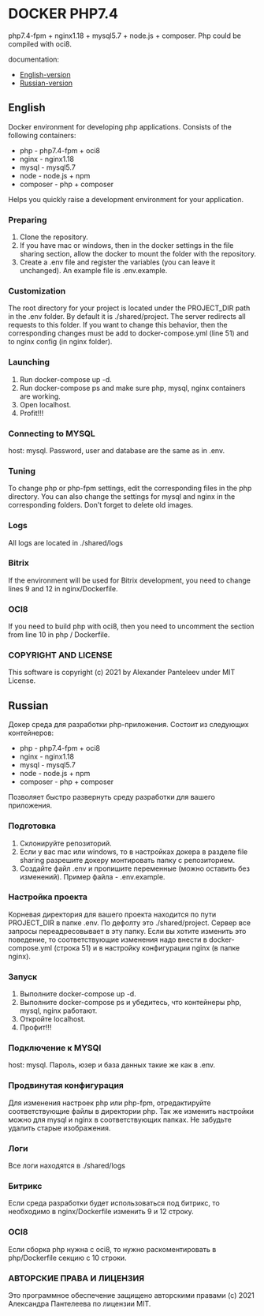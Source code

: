 # DOCKER PHP7.4

php7.4-fpm + nginx1.18 + mysql5.7 + node.js + composer. Php could be compiled with oci8.

documentation:
* [English-version](#English)
* [Russian-version](#Russian)

## English

Docker environment for developing php applications.
Consists of the following containers:
* php - php7.4-fpm + oci8
* nginx - nginx1.18
* mysql - mysql5.7
* node - node.js + npm
* composer - php + composer

Helps you quickly raise a development environment for your application.

### Preparing

1. Clone the repository.
1. If you have mac or windows, then in the docker settings in the file sharing section, allow the docker to mount the folder with the repository.
1. Create a .env file and register the variables (you can leave it unchanged). An example file is .env.example.

### Customization

The root directory for your project is located under the PROJECT_DIR path in the .env folder. By default it is ./shared/project.
The server redirects all requests to this folder. If you want to change this behavior, then the corresponding changes must be
add to docker-compose.yml (line 51) and to nginx config (in nginx folder).

### Launching

1. Run docker-compose up -d.
1. Run docker-compose ps and make sure php, mysql, nginx containers are working.
1. Open localhost.
1. Profit!!!

### Connecting to MYSQL

host: mysql.
Password, user and database are the same as in .env.

### Tuning

To change php or php-fpm settings, edit the corresponding files in the php directory.
You can also change the settings for mysql and nginx in the corresponding folders.
Don't forget to delete old images.

### Logs

All logs are located in ./shared/logs

### Bitrix

If the environment will be used for Bitrix development, you need to change lines 9 and 12 in nginx/Dockerfile.

### OCI8

If you need to build php with oci8, then you need to uncomment the section from line 10 in php / Dockerfile.

### COPYRIGHT AND LICENSE

This software is copyright (c) 2021 by Alexander Panteleev under MIT License.


## Russian

Докер среда для разработки php-приложения. 
Состоит из следующих контейнеров:
* php - php7.4-fpm + oci8
* nginx - nginx1.18
* mysql - mysql5.7
* node - node.js + npm
* composer - php + composer

Позволяет быстро развернуть среду разработки для вашего приложения.

### Подготовка

1. Склонируйте репозиторий.
1. Если у вас mac или windows, то в настройках докера в разделе file sharing разрешите докеру монтировать папку с репозиторием.
1. Создайте файл .env и пропишите переменные (можно оставить без изменений). Пример файла - .env.example.

### Настройка проекта

Корневая директория для вашего проекта находится по пути PROJECT_DIR в папке .env. По дефолту это ./shared/project.
Сервер все запросы переадресовывает в эту папку. Если вы хотите изменить это поведение, то соответствующие изменения надо
внести в docker-compose.yml (строка 51) и в настройку конфигурации nginx (в папке nginx).

### Запуск

1. Выполните docker-compose up -d.
1. Выполните docker-compose ps и убедитесь, что контейнеры php, mysql, nginx работают.
1. Откройте localhost.
1. Профит!!!

### Подключение к MYSQl

host: mysql.
Пароль, юзер и база данных такие же как в .env.

### Продвинутая конфигурация

Для изменения настроек php или php-fpm, отредактируйте соответствующие файлы в директории php.
Так же изменить настройки можно для mysql и nginx в соответствующих папках.
Не забудьте удалить старые изображения.

### Логи

Все логи находятся в ./shared/logs

### Битрикс

Если среда разработки будет использоваться под битрикс, то необходимо в nginx/Dockerfile изменить 9 и 12 строку.

### OCI8

Если сборка php нужна с oci8, то нужно раскоментировать в php/Dockerfile секцию с 10 строки.

### АВТОРСКИЕ ПРАВА И ЛИЦЕНЗИЯ

Это программное обеспечение защищено авторскими правами (c) 2021 Александра Пантелеева по лицензии MIT.

